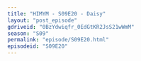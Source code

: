 ```yaml
---
title: "HIMYM - S09E20 - Daisy"
layout: "post_episode"
gdriveid: "0BzYdwiqfr_0EdGtKR2JsS21wWmM"
season: "S09"
permalink: "episode/S09E20.html"
episodeid: "S09E20"
---
```

